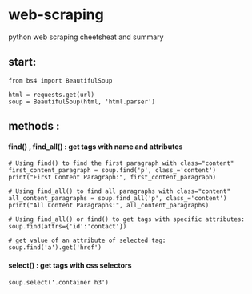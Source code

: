 # web-scraping
python web scraping cheetsheat and summary

## start:
```
from bs4 import BeautifulSoup

html = requests.get(url)
soup = BeautifulSoup(html, 'html.parser')
```


## methods :
#### find() , find_all() : get tags with name and attributes
```
# Using find() to find the first paragraph with class="content"
first_content_paragraph = soup.find('p', class_='content')
print("First Content Paragraph:", first_content_paragraph)

# Using find_all() to find all paragraphs with class="content"
all_content_paragraphs = soup.find_all('p', class_='content')
print("All Content Paragraphs:", all_content_paragraphs)

# Using find_all() or find() to get tags with specific attributes:
soup.find(attrs={'id':'contact'})

# get value of an attribute of selected tag:
soup.find('a').get('href') 
```


#### select() : get tags with css selectors
```
soup.select('.container h3')
```
